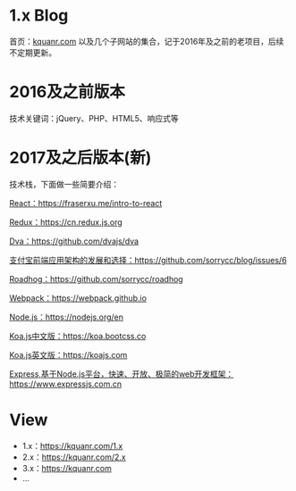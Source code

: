 # 1.x Blog
首页：<a href="https://kquanr.com" target="_blank">kquanr.com</a>
以及几个子网站的集合，记于2016年及之前的老项目，后续不定期更新。

# 2016及之前版本
技术关键词：jQuery、PHP、HTML5、响应式等

# 2017及之后版本(新)
技术栈，下面做一些简要介绍：

<a href="https://fraserxu.me/intro-to-react/" target="_blank">React：https://fraserxu.me/intro-to-react</a>

<a href="https://cn.redux.js.org/" target="_blank">Redux：https://cn.redux.js.org</a>

<a href="https://github.com/dvajs/dva" target="_blank">Dva：https://github.com/dvajs/dva</a>

<a href="https://github.com/sorrycc/blog/issues/6" target="_blank">支付宝前端应用架构的发展和选择：https://github.com/sorrycc/blog/issues/6</a>

<a href="https://github.com/sorrycc/roadhog" target="_blank">Roadhog：https://github.com/sorrycc/roadhog</a>

<a href="https://webpack.github.io/" target="_blank">Webpack：https://webpack.github.io</a>

<a href="https://nodejs.org/en/" target="_blank">Node.js：https://nodejs.org/en</a>

<a href="https://koa.bootcss.com/" target="_blank">Koa.js中文版：https://koa.bootcss.co</a>

<a href="https://koajs.com/" target="_blank">Koa.js英文版：https://koajs.com</a>

<a href="https://www.expressjs.com.cn/" target="_blank">Express,基于Node.js平台，快速、开放、极简的web开发框架：https://www.expressjs.com.cn</a>

# View
* 1.x：https://kquanr.com/1.x
* 2.x：https://kquanr.com/2.x
* 3.x：https://kquanr.com
* ...

